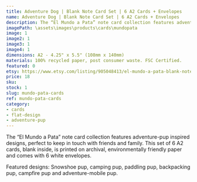 ```yaml
---
title: Adventure Dog | Blank Note Card Set | 6 A2 Cards + Envelopes
name: Adventure Dog | Blank Note Card Set | 6 A2 Cards + Envelopes
description: The “El Mundo a Pata” note card collection features adventure-pup inspired designs, perfect to keep in touch with friends and family. This set of 6 A2 cards, blank inside, is printed on archival, environmentally friendly paper and comes with 10 white envelopes.
imagePath: \assets\images\products\cards\mundopata
image: 1
image2: 1
image3: 1
image4: 1
dimensions: A2 - 4.25" x 5.5" (108mm x 140mm)
materials: 100% recycled paper, post consumer waste. FSC Certified.
featured: 0
etsy: https://www.etsy.com/listing/905048413/el-mundo-a-pata-blank-note-card-set
price: 18
sku:
stock: 1
slug: mundo-pata-cards
ref: mundo-pata-cards
category:
- cards
- flat-design
- adventure-pup
---
```

The “El Mundo a Pata” note card collection features adventure-pup inspired designs, perfect to keep in touch with friends and family. This set of 6 A2 cards, blank inside, is printed on archival, environmentally friendly paper and comes with 6 white envelopes.

Featured designs: Snowshoe pup, camping pup, paddling pup, backpacking pup, campfire pup and adventure-mobile pup.
